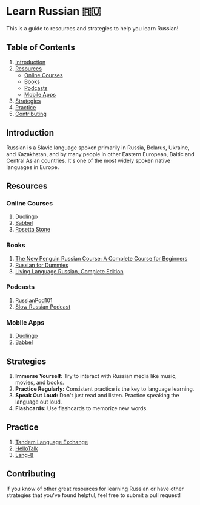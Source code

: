 # Learn Russian :ru:

This is a guide to resources and strategies to help you learn Russian!

## Table of Contents
1. [Introduction](#introduction)
2. [Resources](#resources)
    - [Online Courses](#online-courses)
    - [Books](#books)
    - [Podcasts](#podcasts)
    - [Mobile Apps](#mobile-apps)
3. [Strategies](#strategies)
4. [Practice](#practice)
5. [Contributing](#contributing)

## Introduction

Russian is a Slavic language spoken primarily in Russia, Belarus, Ukraine, and Kazakhstan, and by many people in other Eastern European, Baltic and Central Asian countries. It's one of the most widely spoken native languages in Europe. 

## Resources

### Online Courses

1. [Duolingo](https://www.duolingo.com/course/ru/en/Learn-Russian-Online)
2. [Babbel](https://www.babbel.com/learn-russian)
3. [Rosetta Stone](https://www.rosettastone.com/learn-russian/)

### Books

1. [The New Penguin Russian Course: A Complete Course for Beginners](https://www.amazon.com/New-Penguin-Russian-Course-Beginners/dp/0140120416)
2. [Russian for Dummies](https://www.amazon.com/Russian-Dummies-Andrew-Kaufman/dp/1119475406)
3. [Living Language Russian, Complete Edition](https://www.amazon.com/Living-Language-Russian-Complete-Editions/dp/0307972100)

### Podcasts

1. [RussianPod101](https://www.russianpod101.com/)
2. [Slow Russian Podcast](https://realrussianclub.com/slowrussianpodcast/)

### Mobile Apps

1. [Duolingo](https://apps.apple.com/app/duolingo-language-lessons/id570060128)
2. [Babbel](https://apps.apple.com/app/babbel-language-learning/id829587759)

## Strategies

1. **Immerse Yourself:** Try to interact with Russian media like music, movies, and books.
2. **Practice Regularly:** Consistent practice is the key to language learning.
3. **Speak Out Loud:** Don't just read and listen. Practice speaking the language out loud.
4. **Flashcards:** Use flashcards to memorize new words.

## Practice

1. [Tandem Language Exchange](https://www.tandem.net/)
2. [HelloTalk](https://www.hellotalk.com/)
3. [Lang-8](https://lang-8.com/)

## Contributing

If you know of other great resources for learning Russian or have other strategies that you've found helpful, feel free to submit a pull request!
